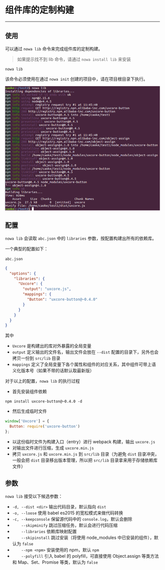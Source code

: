 # 组件库的定制构建

---

## 使用

可以通过 `nowa lib` 命令来完成组件库的定制构建。

> 如果提示找不到 lib 命令，请通过 `nowa install lib` 来安装

```shell
nowa lib
```

该命令必须使用在通过 `nowa init` 创建的项目中，请在项目根目录下执行。

![](screenshot-lib-use.png)

## 配置

`nowa lib` 会读取 `abc.json` 中的 `libraries` 参数，按配置构建出所有的依赖库。

一个典型的配置如下：

`abc.json`
```json
{
  "options": {
    "libraries": {
      "Uxcore": {
        "output": "uxcore.js",
        "mappings": {
          "Button": "uxcore-button@~0.4.0"
        }
      }
    }
  }
}
```

其中
- `Uxcore` 是构建出的库对外暴露的全局变量
- `output` 定义输出的文件名，输出文件会放在 `--dist` 配置的目录下，另外也会拷贝一份到 `src/lib` 目录
- `mappings` 定义了全局变量下各个属性和组件的对应关系，其中组件可带上语义化版本号（如果不带的话默认取最新版）

对于以上的配置，`nowa lib` 的执行过程
- 首先安装组件依赖

```shell
npm install uxcore-button@~0.4.0 -d
```

- 然后生成临时文件

```js
window['Uxcore'] = {
  Button: require('uxcore-button')
};
```

- 以这份临时文件为构建入口（entry）进行 webpack 构建，输出 `uxcore.js`
- 对输出文件进行压缩，生成 `uxcore.min.js`
- 拷贝 `uxcore.js` 和 `uxcore.min.js` 到 `src/lib` 目录（为避免 `dist` 目录冲突，一般会把 `dist` 目录移出版本管理，所以把 `src/lib` 目录拿来用于存储依赖库文件）

## 参数

`nowa lib` 接受以下候选参数：

- `-d, --dist <dir>` 输出代码目录，默认指向 `dist`
- `-o, --loose` 使用 babel es2015 的宽松模式来做代码转换
- `-c, --keepconsole` 保留源代码中的 `console.log`，默认会删除
- `    --skipminify` 跳过压缩任务，默认会进行代码压缩
- `    --libraries` 依赖库映射配置
- `    --skipinstall` 跳过安装（将使用 node_modules 中已安装的组件），默认为 `false`
- `    --npm <npm>` 安装使用的 npm，默认 `npm`
- `    --polyfill` 引入 babel 的 polyfill，可直接使用 Object.assign 等类方法和 Map、Set、Promise 等类，默认为 `false`
